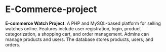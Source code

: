 # E-Commerce-project
**E-commerce Watch Project**:   A PHP and MySQL-based platform for selling watches online. Features include user registration, login, product categorization, a shopping cart, and order management. Admins can manage products and users. The database stores products, users, and orders. 
